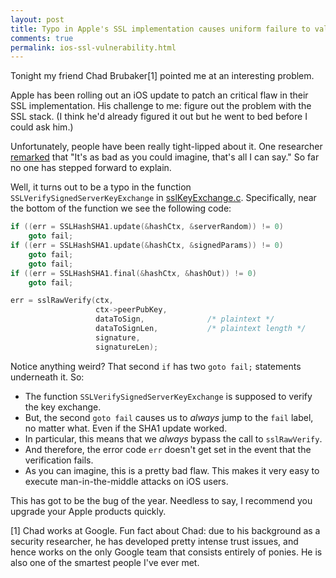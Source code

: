 ```yaml
---
layout: post
title: Typo in Apple's SSL implementation causes uniform failure to validate key exchanges
comments: true
permalink: ios-ssl-vulnerability.html
---
```



Tonight my friend Chad Brubaker[1] pointed me at an interesting problem.

Apple has been rolling out an iOS update to patch an critical flaw in their SSL implementation. His challenge to me: figure out the problem with the SSL stack. (I think he'd already figured it out but he went to bed before I could ask him.)

Unfortunately, people have been really tight-lipped about it. One researcher [remarked](http://www.reuters.com/article/2014/02/22/apple-flaw-idUSL2N0LR07920140222) that "It's as bad as you could imagine, that's all I can say." So far no one has stepped forward to explain.

Well, it turns out to be a typo in the function `SSLVerifySignedServerKeyExchange` in [sslKeyExchange.c](http://opensource.apple.com/source/Security/Security-55471/libsecurity_ssl/lib/sslKeyExchange.c?txt). Specifically, near the bottom of the function we see the following code:

```c
if ((err = SSLHashSHA1.update(&hashCtx, &serverRandom)) != 0)
    goto fail;
if ((err = SSLHashSHA1.update(&hashCtx, &signedParams)) != 0)
    goto fail;
    goto fail;
if ((err = SSLHashSHA1.final(&hashCtx, &hashOut)) != 0)
    goto fail;

err = sslRawVerify(ctx,
                   ctx->peerPubKey,
                   dataToSign,				/* plaintext */
                   dataToSignLen,			/* plaintext length */
                   signature,
                   signatureLen);
```

Notice anything weird? That second `if` has two `goto fail;` statements underneath it. So:

* The function `SSLVerifySignedServerKeyExchange` is supposed to verify the key exchange.
* But, the second `goto fail` causes us to *always* jump to the `fail` label, no matter what. Even if the SHA1 update worked.
* In particular, this means that we *always* bypass the call to `sslRawVerify`.
* And therefore, the error code `err` doesn't get set in the event that the verification fails.
* As you can imagine, this is a pretty bad flaw. This makes it very easy to execute man-in-the-middle attacks on iOS users.

This has got to be the bug of the year. Needless to say, I recommend you upgrade your Apple products quickly.


[1] Chad works at Google. Fun fact about Chad: due to his background as a security researcher, he has developed pretty intense trust issues, and hence works on the only Google team that consists entirely of ponies. He is also one of the smartest people I've ever met.